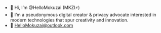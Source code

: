 - 👋 Hi, I’m @HelloMokuzai (MKZI⚡️)
- 👀 I’m a pseudonymous digital creator & privacy advocate interested in modern technologies that spur creativity and innovation.
- 💌 HelloMokuzai@outlook.com

<!---
HelloMokuzai/HelloMokuzai is a ✨ special ✨ repository because its `README.md` (this file) appears on your GitHub profile.
You can click the Preview link to take a look at your changes.
--->
